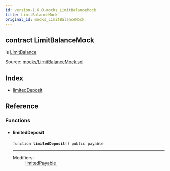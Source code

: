 ```yaml
---
id: version-1.6.0-mocks_LimitBalanceMock
title: LimitBalanceMock
original_id: mocks_LimitBalanceMock
---
```


<div class="contract-doc"><div class="contract"><h2 class="contract-header"><span class="contract-kind">contract</span> LimitBalanceMock</h2><p class="base-contracts"><span>is</span> <a href="LimitBalance.html">LimitBalance</a></p><div class="source">Source: <a href="https://github.com/OpenZeppelin/zeppelin-solidity/blob/v1.6.0/contracts/mocks/LimitBalanceMock.sol" target="_blank">mocks/LimitBalanceMock.sol</a></div></div><div class="index"><h2>Index</h2><ul><li><a href="mocks_LimitBalanceMock.html#limitedDeposit">limitedDeposit</a></li></ul></div><div class="reference"><h2>Reference</h2><div class="functions"><h3>Functions</h3><ul><li><div class="item function"><span id="limitedDeposit" class="anchor-marker"></span><h4 class="name">limitedDeposit</h4><div class="body"><code class="signature">function <strong>limitedDeposit</strong><span>() </span><span>public </span><span>payable </span></code><hr/><dl><dt><span class="label-modifiers">Modifiers:</span></dt><dd><a href="LimitBalance.html#limitedPayable">limitedPayable </a></dd></dl></div></div></li></ul></div></div></div>
